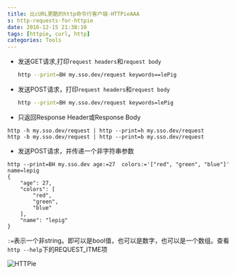 ```yaml
---
title: 比cURL更酷的http命令行客户端-HTTPieAAA
s: http-requests-for-httpie
date: 2016-12-15 21:38:10
tags: [httpie, curl, http]
categories: Tools
---
```


* 发送GET请求,打印`request headers`和`request body`
  ```bash
  http --print=BH my.sso.dev/request keywords==lePig
  ```

* 发送POST请求，打印`request headers`和`request body`
  ```bash
  http --print=BH my.sso.dev/request keywords=lePig
  ```

<!--more-->

* 只返回Response Header或Response Body
```
http -h my.sso.dev/request | http --print=h my.sso.dev/request
http -b my.sso.dev/request | http --print=b my.sso.dev/request
```

* 发送POST请求，并传递一个非字符串参数
```
http --print=BH my.sso.dev age:=27  colors:='["red", "green", "blue"]' name=lepig
{
    "age": 27,
    "colors": [
        "red",
        "green",
        "blue"
    ],
    "name": "lepig"
}
```
`:=`表示一个非string。即可以是bool值，也可以是数字，也可以是一个数组。查看`http --help`下的REQUEST_ITME项













![HTTPie](https://httpie.org/static/img/httpie2.png)




